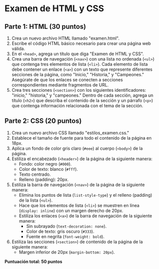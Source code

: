 # Examen de HTML y CSS

## Parte 1: HTML (30 puntos)

1. Crea un nuevo archivo HTML llamado "examen.html".
2. Escribe el código HTML básico necesario para crear una página web válida.
3. En el `<head>`, agrega un título que diga "Examen de HTML y CSS".
4. Crea una barra de navegación (`<nav>`) con una lista no ordenada (`<ul>`) que contenga tres elementos de lista (`<li>`). Cada elemento de lista debe contener un enlace (`<a>`) con un texto que represente diferentes secciones de la página, como "Inicio," "Historia," y "Campeones." Asegúrate de que los enlaces se conecten a secciones correspondientes mediante fragmentos de URL.
5. Crea tres secciones (`<section>`) con los siguientes identificadores: "inicio," "historia," y "campeones." Dentro de cada sección, agrega un título (`<h2>`) que describa el contenido de la sección y un párrafo (`<p>`) que contenga información relacionada con el tema de la sección.

## Parte 2: CSS (20 puntos)

1. Crea un nuevo archivo CSS llamado "estilos_examen.css."
2. Establece el tamaño de fuente para todo el contenido de la página en 18px.
3. Aplica un fondo de color gris claro (`#eee`) al cuerpo (`<body>`) de la página.
4. Estiliza el encabezado (`<header>`) de la página de la siguiente manera:
   - Fondo: color negro (`#000`).
   - Color de texto: blanco (`#fff`).
   - Texto centrado.
   - Relleno (padding): 20px.
5. Estiliza la barra de navegación (`<nav>`) de la página de la siguiente manera:
   - Elimina los puntos de lista (`list-style-type`) y el relleno (padding) de la lista (`<ul>`).
   - Hace que los elementos de lista (`<li>`) se muestren en línea (`display: inline`) con un margen derecho de 20px.
   - Estiliza los enlaces (`<a>`) de la barra de navegación de la siguiente manera:
     - Sin subrayado (`text-decoration: none`).
     - Color de texto: gris oscuro (`#333`).
     - Fuente en negrita (`font-weight: bold`).
6. Estiliza las secciones (`<section>`) de contenido de la página de la siguiente manera:
   - Margen inferior de 20px (`margin-bottom: 20px`).

**Puntuación total: 50 puntos**
